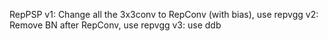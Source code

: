 RepPSP
v1: Change all the 3x3conv to RepConv (with bias), use repvgg
v2: Remove BN after RepConv, use repvgg
v3: use ddb